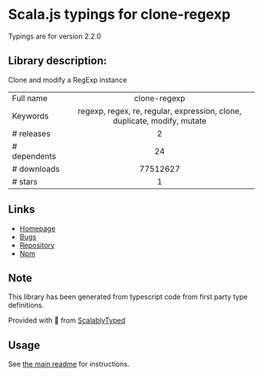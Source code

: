 
# Scala.js typings for clone-regexp

Typings are for version 2.2.0

## Library description:
Clone and modify a RegExp instance

|                    |                 |
| ------------------ | :-------------: |
| Full name          | clone-regexp |
| Keywords           | regexp, regex, re, regular, expression, clone, duplicate, modify, mutate |
| # releases         | 2 |
| # dependents       | 24 |
| # downloads        | 77512627 |
| # stars            | 1 |

## Links
- [Homepage](https://github.com/sindresorhus/clone-regexp#readme)
- [Bugs](https://github.com/sindresorhus/clone-regexp/issues)
- [Repository](https://github.com/sindresorhus/clone-regexp)
- [Npm](https://www.npmjs.com/package/clone-regexp)
    


## Note
This library has been generated from typescript code from first party type definitions.

Provided with :purple_heart: from [ScalablyTyped](https://github.com/oyvindberg/ScalablyTyped)

## Usage
See [the main readme](../../readme.md) for instructions.


